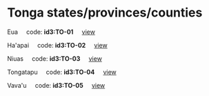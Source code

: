 # Tonga states/provinces/counties
Eua&nbsp;&nbsp;&nbsp;&nbsp;&nbsp;code: **id3:TO-01**&nbsp;&nbsp;&nbsp;&nbsp;&nbsp;[view](../../export/geojson/medium/id3/to/01.geojson)&nbsp;&nbsp;&nbsp;&nbsp;&nbsp;


Ha'apai&nbsp;&nbsp;&nbsp;&nbsp;&nbsp;code: **id3:TO-02**&nbsp;&nbsp;&nbsp;&nbsp;&nbsp;[view](../../export/geojson/medium/id3/to/02.geojson)&nbsp;&nbsp;&nbsp;&nbsp;&nbsp;


Niuas&nbsp;&nbsp;&nbsp;&nbsp;&nbsp;code: **id3:TO-03**&nbsp;&nbsp;&nbsp;&nbsp;&nbsp;[view](../../export/geojson/medium/id3/to/03.geojson)&nbsp;&nbsp;&nbsp;&nbsp;&nbsp;


Tongatapu&nbsp;&nbsp;&nbsp;&nbsp;&nbsp;code: **id3:TO-04**&nbsp;&nbsp;&nbsp;&nbsp;&nbsp;[view](../../export/geojson/medium/id3/to/04.geojson)&nbsp;&nbsp;&nbsp;&nbsp;&nbsp;


Vava'u&nbsp;&nbsp;&nbsp;&nbsp;&nbsp;code: **id3:TO-05**&nbsp;&nbsp;&nbsp;&nbsp;&nbsp;[view](../../export/geojson/medium/id3/to/05.geojson)&nbsp;&nbsp;&nbsp;&nbsp;&nbsp;

